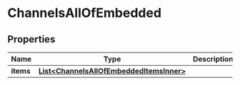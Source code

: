 

# ChannelsAllOfEmbedded


## Properties

| Name | Type | Description | Notes |
|------------ | ------------- | ------------- | -------------|
|**items** | [**List&lt;ChannelsAllOfEmbeddedItemsInner&gt;**](ChannelsAllOfEmbeddedItemsInner.md) |  |  [optional] |



